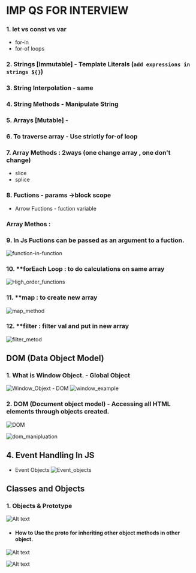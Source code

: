 # IMP QS FOR INTERVIEW 

### 1. let vs const vs var
   * for-in
   * for-of loops

### 2. Strings [Immutable] - Template Literals (`add expressions in strings ${}`)

### 3. String Interpolation - same

### 4. String Methods - Manipulate String

### 5. Arrays [Mutable] - 
### 6. To traverse array - Use strictly for-of loop
### 7. Array Methods : 2ways (one change array , one don't change)
   * slice 
   * splice
### 8. Fuctions - params ->block scope
   * Arrow Fuctions - fuction variable  

### Array Methos :

### 9. In Js Fuctions can be passed as an argument to a fuction.
 ![function-in-function](function-in-function.png)

### 10. **forEach Loop : to do calculations on same array
 ![High_order_functions](High_order_functions.png)

### 11. **map : to create new array
 ![map_method](map_method.png)

### 12. **filter : filter val and put in new array
 ![filter_metod](filter_metod.png)


## DOM (Data Object Model)


### 1. What is Window Object. - Global Object
![Window_Objext - DOM](<Window_Objext - DOM.png>)
![window_example](window_example.png)

### 2. DOM (Document object model) - Accessing all HTML elements through objects created.
![DOM](DOM.png)

![dom_manipluation](dom_manipluation.png)

## 4. Event Handling In JS

* Event Objects 
![Event_objects](Event_objects.png)


## Classes and Objects

### 1. Objects & Prototype
![Alt text](Objects_1.png) 

* #### How to Use the __proto__ for inheriting other object methods in other object.

![Alt text](<Using __proto__ for accessing objects methods in another.png>)

![Alt text](Prototype_example2.png)